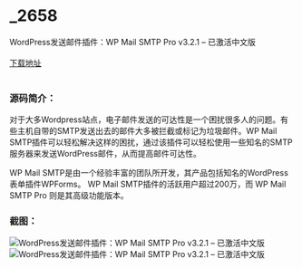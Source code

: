 # _2658
WordPress发送邮件插件：WP Mail SMTP Pro v3.2.1 – 已激活中文版
<br/></br>
[下载地址](https://www.uuid2.com/2658.html "下载地址")
<br/></br>
<h3>源码简介：</h3>
<p>对于大多Wordpress站点，电子邮件发送的可达性是一个困扰很多人的问题。有些主机自带的SMTP发送出去的邮件大多被拦截或标记为垃圾邮件。WP Mail SMTP插件可以轻松解决这样的困扰，通过该插件可以轻松使用一些知名的SMTP服务器来发送WordPress邮件，从而提高邮件可达性。<p>
<p>WP Mail SMTP是由一个经验丰富的团队所开发，其产品包括知名的WordPress表单插件WPForms。 WP Mail SMTP插件的活跃用户超过200万，而 WP Mail SMTP Pro 则是其高级功能版本。<p>
<h3>截图：</h3>
<img src="https://www.uuid2.com/wp-content/uploads/img/202111/74f06a5434.jpg" alt="WordPress发送邮件插件：WP Mail SMTP Pro v3.2.1 – 已激活中文版"><img src="https://www.uuid2.com/wp-content/uploads/img/202111/4868c80470.jpg" alt="WordPress发送邮件插件：WP Mail SMTP Pro v3.2.1 – 已激活中文版">
